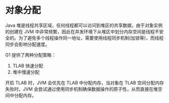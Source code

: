 # 对象分配

Java 堆是线程共享区域，任何线程都可以访问到堆区的共享数据，由于对象实例的创建在 JVM 中非常频繁，因此在并发环境下从堆区中划分内存空间是线程不安全的。为了避免多个线程操作同一地址，需要使用线程同步机制(加锁等)，而线程同步会影响分配速度。

G1 提供了两种分配策略：

1. TLAB 快速分配
2. 堆中慢速分配

开启 TLAB 时，JVM 会优先在 TLAB 中分配内存，当对象在 TLAB 空间分配内存失败时，JVM 会尝试通过使用同步机制确保数据操作的原子性，从而直接在堆空间中分配内存。
